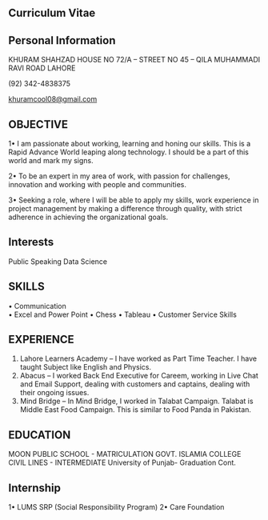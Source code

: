 ## Curriculum Vitae


## Personal Information

<p> KHURAM SHAHZAD
HOUSE NO 72/A – STREET NO 45 – QILA MUHAMMADI RAVI ROAD LAHORE

(92) 342-4838375

khuramcool08@gmail.com </p> 
## OBJECTIVE
<p>1•	I am passionate about working, learning and honing our skills. This is a Rapid Advance World leaping along technology. 
  I should be a part of this world and mark my signs.</p>
<p>2•	To be an expert in my area of work, with passion for challenges, innovation and working with people and communities.</p>
<p>3•	 Seeking a role, where I will be able to apply my skills, work experience in project management by making a difference through quality, with strict adherence in achieving the organizational goals. </p>

## Interests
Public Speaking
Data Science

## SKILLS	                   
•	Communication                                                                  
•	Excel and Power Point
•	Chess 
•	Tableau
•	Customer Service Skills

## EXPERIENCE
1.	Lahore Learners Academy – I have worked as Part Time Teacher. I have taught Subject like English and Physics.
2.	Abacus – I worked Back End Executive for Careem, working in Live Chat and Email Support, dealing with customers and captains, dealing with their ongoing issues.
3.	Mind Bridge – In Mind Bridge, I worked in Talabat Campaign. Talabat is Middle East Food Campaign.  This is similar to Food Panda in Pakistan.

## EDUCATION
 MOON PUBLIC SCHOOL - MATRICULATION
 GOVT. ISLAMIA COLLEGE CIVIL LINES - INTERMEDIATE
 University of Punjab- Graduation Cont. 

## Internship
1•	LUMS SRP (Social Responsibility Program)
2•	Care Foundation 
